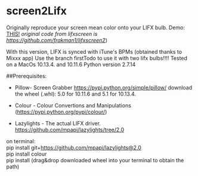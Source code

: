 # screen2Lifx

Originally reproduce your screen mean color onto your LIFX bulb.
Demo: [THIS!](https://youtu.be/WHCtUvEJXq0)
*original code from lifxscreen is https://github.com/frakman1/lifxscreen2*)

With this version, LIFX is synced with iTune's BPMs (obtained thanks to Mixxx app)
Use the branch firstTodo to use it with two lifx bulbs!!!!
Tested on a MacOs 10.13.4. and 10.11.6 Python version 2.7.14

##Prerequisites:

* Pillow- Screen Grabber https://pypi.python.org/simple/pillow/ 
download the wheel (.whl): 5.0 for 10.11.6 and 5.1 for 10.13.4.

* Colour - Colour Convertions and Manipulations  (https://pypi.python.org/pypi/colour/)

* Lazylights - The actual LIFX driver.  https://github.com/mpapi/lazylights/tree/2.0

on terminal:<br />
pip install git+https://github.com/mpapi/lazylights@2.0<br />
pip install colour<br />
pip install (drag&drop downloaded wheel into your terminal to obtain the path)<br />




